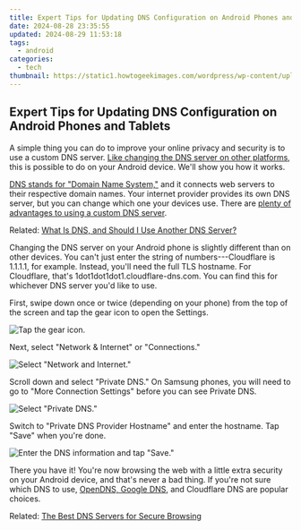 ```yaml
---
title: Expert Tips for Updating DNS Configuration on Android Phones and Tablets
date: 2024-08-28 23:35:55
updated: 2024-08-29 11:53:18
tags:
  - android
categories:
  - tech
thumbnail: https://static1.howtogeekimages.com/wordpress/wp-content/uploads/2021/11/shutterstock_1349178554.jpg
---
```


## Expert Tips for Updating DNS Configuration on Android Phones and Tablets

A simple thing you can do to improve your online privacy and security is to use a custom DNS server. [Like changing the DNS server on other platforms](https://fox-access.techidaily.com/elevate-your-imagery-top-lights-tactics-on-iphones-for-2024/), this is possible to do on your Android device. We'll show you how it works.

[DNS stands for "Domain Name System,"](https://instagram-clips.techidaily.com/new-2024-approved-revealing-the-top-10-hidden-story-supporters/) and it connects web servers to their respective domain names. Your internet provider provides its own DNS server, but you can change which one your devices use. There are [plenty of advantages to using a custom DNS server](https://easy-unlock-android.techidaily.com/the-ultimate-guide-to-oneplus-open-pattern-lock-screen-everything-you-need-to-know-by-drfone-android/).

Related: [What Is DNS, and Should I Use Another DNS Server?](https://instagram-clips.techidaily.com/new-2024-approved-revealing-the-top-10-hidden-story-supporters/) 

 Changing the DNS server on your Android phone is slightly different than on other devices. You can't just enter the string of numbers---Cloudflare is 1.1.1.1, for example. Instead, you'll need the full TLS hostname. For Cloudflare, that's 1dot1dot1dot1.cloudflare-dns.com. You can find this for whichever DNS server you'd like to use.

 First, swipe down once or twice (depending on your phone) from the top of the screen and tap the gear icon to open the Settings.

![Tap the gear icon.](https://static1.howtogeekimages.com/wordpress/wp-content/uploads/2021/06/2021-06-10_16-45-27.png?trim=1,1&amp;bg-color=000&amp;pad=1,1) 

 Next, select "Network & Internet" or "Connections."

![Select "Network and Internet."](https://static1.howtogeekimages.com/wordpress/wp-content/uploads/2022/02/Screenshot_20220217-153053.png) 

 Scroll down and select "Private DNS." On Samsung phones, you will need to go to "More Connection Settings" before you can see Private DNS.

![Select "Private DNS."](https://static1.howtogeekimages.com/wordpress/wp-content/uploads/2022/02/Screenshot_20220217-153058.png) 

 Switch to "Private DNS Provider Hostname" and enter the hostname. Tap "Save" when you're done.

![Enter the DNS information and tap "Save."](https://static1.howtogeekimages.com/wordpress/wp-content/uploads/2022/02/Screenshot_20220217-153614.png) 

 There you have it! You're now browsing the web with a little extra security on your Android device, and that's never a bad thing. If you're not sure which DNS to use, [OpenDNS, Google DNS](https://sim-unlock.techidaily.com/in-2024-how-to-change-your-sim-pin-code-on-your-vivo-y100a-phone-by-drfone-android/), and Cloudflare DNS are popular choices.

Related: [The Best DNS Servers for Secure Browsing](https://screen-sharing-recording.techidaily.com/in-2024-screen-review-snapshot-is-active-8-top-tier-or-not/)

<ins class="adsbygoogle"
     style="display:block"
     data-ad-format="autorelaxed"
     data-ad-client="ca-pub-7571918770474297"
     data-ad-slot="1223367746"></ins>



<ins class="adsbygoogle"
     style="display:block"
     data-ad-client="ca-pub-7571918770474297"
     data-ad-slot="8358498916"
     data-ad-format="auto"
     data-full-width-responsive="true"></ins>
